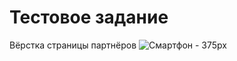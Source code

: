 # Тестовое задание
Вёрстка страницы партнёров
![Смартфон - 375px](https://user-images.githubusercontent.com/77723326/168070417-2ec7b051-35c1-49aa-9f12-b34ae058e94e.jpg)

